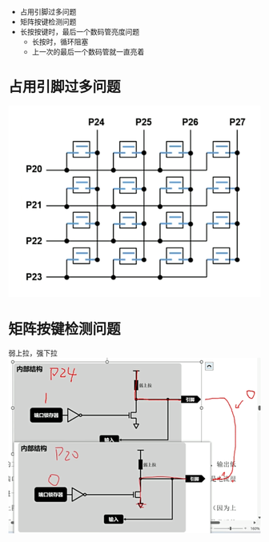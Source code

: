 - 占用引脚过多问题
- 矩阵按键检测问题
- 长按按键时，最后一个数码管亮度问题
	- 长按时，循环阻塞
	- 上一次的最后一个数码管就一直亮着
# 占用引脚过多问题
![](../photo/Pasted%20image%2020250815153700.png)
# 矩阵按键检测问题

弱上拉，强下拉
![](../photo/Pasted%20image%2020250815153821.png)